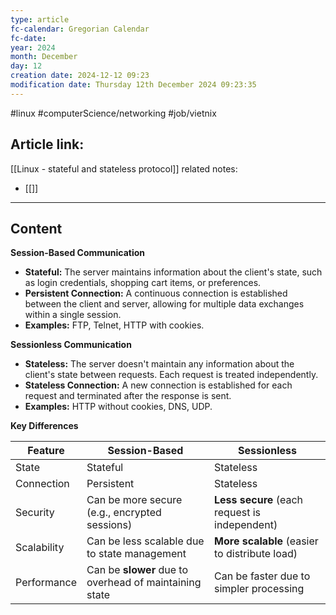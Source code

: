 ```yaml
---
type: article
fc-calendar: Gregorian Calendar
fc-date: 
year: 2024
month: December
day: 12
creation date: 2024-12-12 09:23
modification date: Thursday 12th December 2024 09:23:35
---
```


#linux #computerScience/networking #job/vietnix 
## Article link:
[[Linux - stateful and stateless protocol]]
related notes: 
- [[]]
_____
## Content

**Session-Based Communication**

- **Stateful:** The server maintains information about the client's state, such as login credentials, shopping cart items, or preferences.
- **Persistent Connection:** A continuous connection is established between the client and server, allowing for multiple data exchanges within a single session.
- **Examples:** FTP, Telnet, HTTP with cookies.

**Sessionless Communication**

- **Stateless:** The server doesn't maintain any information about the client's state between requests. Each request is treated independently.
- **Stateless Connection:** A new connection is established for each request and terminated after the response is sent.
- **Examples:** HTTP without cookies, DNS, UDP.

**Key Differences**

| Feature     | Session-Based                                          | Sessionless                                   |
| ----------- | ------------------------------------------------------ | --------------------------------------------- |
| State       | Stateful                                               | Stateless                                     |
| Connection  | Persistent                                             | Stateless                                     |
| Security    | Can be more secure (e.g., encrypted sessions)          | **Less secure** (each request is independent) |
| Scalability | Can be less scalable due to state management           | **More scalable** (easier to distribute load) |
| Performance | Can be **slower** due to overhead of maintaining state | Can be faster due to simpler processing       |